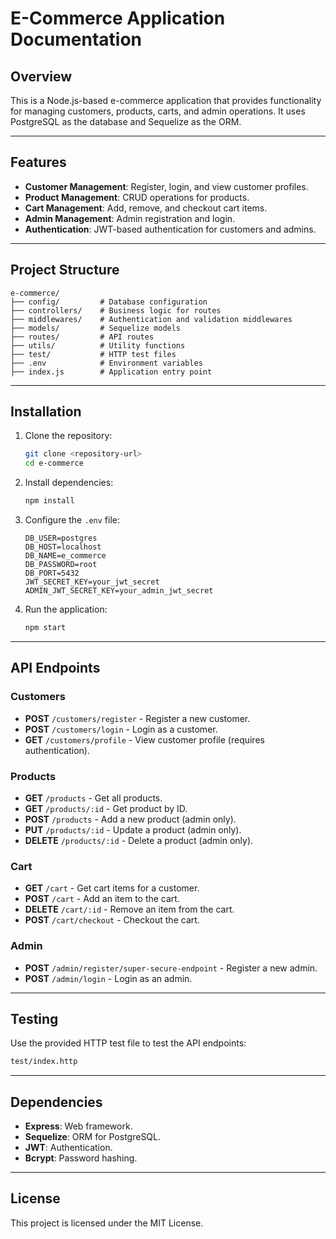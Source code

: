 # E-Commerce Application Documentation

## Overview
This is a Node.js-based e-commerce application that provides functionality for managing customers, products, carts, and admin operations. It uses PostgreSQL as the database and Sequelize as the ORM.

---

## Features
- **Customer Management**: Register, login, and view customer profiles.
- **Product Management**: CRUD operations for products.
- **Cart Management**: Add, remove, and checkout cart items.
- **Admin Management**: Admin registration and login.
- **Authentication**: JWT-based authentication for customers and admins.

---

## Project Structure
```
e-commerce/
├── config/         # Database configuration
├── controllers/    # Business logic for routes
├── middlewares/    # Authentication and validation middlewares
├── models/         # Sequelize models
├── routes/         # API routes
├── utils/          # Utility functions
├── test/           # HTTP test files
├── .env            # Environment variables
├── index.js        # Application entry point
```

---

## Installation

1. Clone the repository:
   ```bash
   git clone <repository-url>
   cd e-commerce
   ```

2. Install dependencies:
   ```bash
   npm install
   ```

3. Configure the `.env` file:
   ```properties
   DB_USER=postgres
   DB_HOST=localhost
   DB_NAME=e_commerce
   DB_PASSWORD=root
   DB_PORT=5432
   JWT_SECRET_KEY=your_jwt_secret
   ADMIN_JWT_SECRET_KEY=your_admin_jwt_secret
   ```

4. Run the application:
   ```bash
   npm start
   ```

---

## API Endpoints

### Customers
- **POST** `/customers/register` - Register a new customer.
- **POST** `/customers/login` - Login as a customer.
- **GET** `/customers/profile` - View customer profile (requires authentication).

### Products
- **GET** `/products` - Get all products.
- **GET** `/products/:id` - Get product by ID.
- **POST** `/products` - Add a new product (admin only).
- **PUT** `/products/:id` - Update a product (admin only).
- **DELETE** `/products/:id` - Delete a product (admin only).

### Cart
- **GET** `/cart` - Get cart items for a customer.
- **POST** `/cart` - Add an item to the cart.
- **DELETE** `/cart/:id` - Remove an item from the cart.
- **POST** `/cart/checkout` - Checkout the cart.

### Admin
- **POST** `/admin/register/super-secure-endpoint` - Register a new admin.
- **POST** `/admin/login` - Login as an admin.

---

## Testing
Use the provided HTTP test file to test the API endpoints:
```bash
test/index.http
```

---

## Dependencies
- **Express**: Web framework.
- **Sequelize**: ORM for PostgreSQL.
- **JWT**: Authentication.
- **Bcrypt**: Password hashing.

---

## License
This project is licensed under the MIT License.
